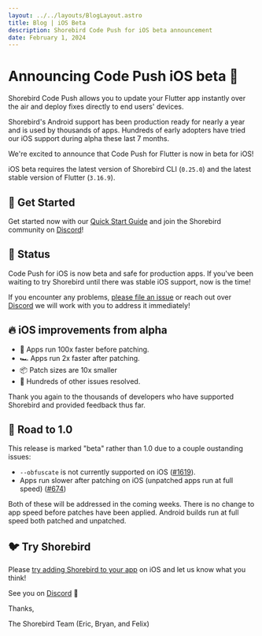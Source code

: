 ```yaml
---
layout: ../../layouts/BlogLayout.astro
title: Blog | iOS Beta
description: Shorebird Code Push for iOS beta announcement
date: February 1, 2024
---
```


# Announcing Code Push iOS beta 🥳

Shorebird Code Push allows you to update your Flutter app instantly over the air
and deploy fixes directly to end users' devices.

Shorebird's Android support has been production ready for nearly a year and is
used by thousands of apps. Hundreds of early adopters have tried our iOS support
during alpha these last 7 months.

We're excited to announce that Code Push for Flutter is now in beta for iOS!

iOS beta requires the latest version of Shorebird CLI (`0.25.0`) and the latest
stable version of Flutter (`3.16.9`).

## 🚀 Get Started

Get started now with our [Quick Start
Guide](https://docs.shorebird.dev/guides/code_push_quickstart) and join the
Shorebird community on [Discord](https://discord.gg/shorebird)!

## 🚦 Status

Code Push for iOS is now beta and safe for production apps. If you've been
waiting to try Shorebird until there was stable iOS support, now is the time!

If you encounter any problems, [please file an
issue](https://github.com/shorebirdtech/shorebird/issues/new/choose) or reach
out over [Discord](https://discord.gg/shorebird) we will work with you to
address it immediately!

## 🔥 iOS improvements from alpha

- 🚀 Apps run 100x faster before patching.
- 🏎️ Apps run 2x faster after patching.
- 📦 Patch sizes are 10x smaller
- 🔨 Hundreds of other issues resolved.

Thank you again to the thousands of developers who have supported Shorebird and
provided feedback thus far.

## 🚏 Road to 1.0

This release is marked "beta" rather than 1.0 due to a couple oustanding issues:

- `--obfuscate` is not currently supported on iOS
  ([#1619](https://github.com/shorebirdtech/shorebird/issues/1619)).
- Apps run slower after patching on iOS (unpatched apps run at full speed)
  ([#674](https://github.com/shorebirdtech/shorebird/issues/674))

Both of these will be addressed in the coming weeks. There is no change to app
speed before patches have been applied. Android builds run at full speed both
patched and unpatched.

## 🐦 Try Shorebird

Please [try adding Shorebird to your
app](https://docs.shorebird.dev/guides/code_push_quickstart) on iOS and let us
know what you think!

See you on [Discord](https://discord.gg/shorebird) 👋

Thanks,

The Shorebird Team (Eric, Bryan, and Felix)
